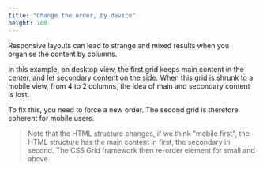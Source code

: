 ```yaml
---
title: "Change the order, by device"
height: 700
---
```


Responsive layouts can lead to strange and mixed results when you organise the content by columns. 

In this example, on desktop view, the first grid keeps main content in the center, and let secondary content on the side.
When this grid is shrunk to a mobile view, from 4 to 2 columns, the idea of main and secondary content is lost.

To fix this, you need to force a new order. The second grid is therefore coherent for mobile users.

> Note that the HTML structure changes, if we think "mobile first", the HTML structure has the main content in first, the secondary in second. The CSS Grid framework then re-order element for small and above.
